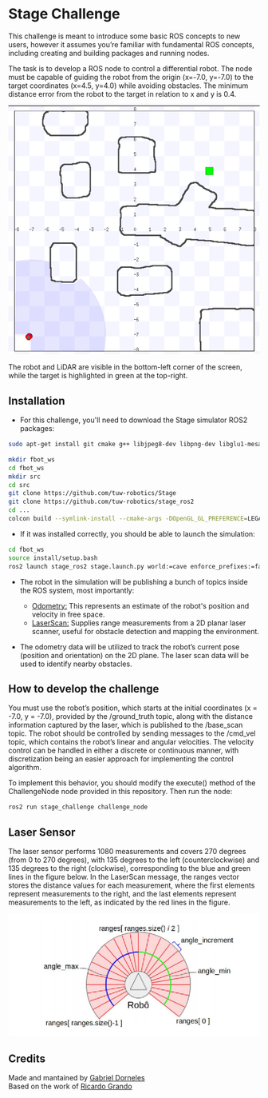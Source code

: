 # Stage Challenge

This challenge is meant to introduce some basic ROS concepts to new users, however it assumes you’re familiar with fundamental ROS concepts, including creating and building packages and running nodes.

The task is to develop a ROS node to control a differential robot. The node must be capable of guiding the robot from the origin (x=-7.0, y=-7.0) to the target coordinates (x=4.5, y=4.0) while avoiding obstacles. The minimum distance error from the robot to the target in relation to x and y is 0.4.

![stage simulator](image.png)

The robot and LiDAR are visible in the bottom-left corner of the screen, while the target is highlighted in green at the top-right.

## Installation

- For this challenge, you'll need to download the Stage simulator ROS2 packages:

```bash
sudo apt-get install git cmake g++ libjpeg8-dev libpng-dev libglu1-mesa-dev libltdl-dev libfltk1.1-dev
```

```bash
mkdir fbot_ws
cd fbot_ws
mkdir src
cd src
git clone https://github.com/tuw-robotics/Stage
git clone https://github.com/tuw-robotics/stage_ros2
cd ...
colcon build --symlink-install --cmake-args -DOpenGL_GL_PREFERENCE=LEGACY
```

- If it was installed correctly, you should be able to launch the simulation:

```bash
cd fbot_ws
source install/setup.bash
ros2 launch stage_ros2 stage.launch.py world:=cave enforce_prefixes:=false one_tf_tree:=true
``` 

- The robot in the simulation will be publishing a bunch of topics inside the ROS system, most importantly:

    - [Odometry:](https://docs.ros2.org/foxy/api/nav_msgs/msg/Odometry.html) This represents an estimate of the robot's position and velocity in free space.
    - [LaserScan:](https://docs.ros2.org/foxy/api/sensor_msgs/msg/LaserScan.html) Supplies range measurements from a 2D planar laser scanner, useful for obstacle detection and mapping the environment.

- The odometry data will be utilized to track the robot’s current pose (position and orientation) on the 2D plane. The laser scan data will be used to identify nearby obstacles.

## How to develop the challenge

You must use the robot’s position, which starts at the initial coordinates (x = -7.0, y = -7.0), provided by the /ground_truth topic, along with the distance information captured by the laser, which is published to the /base_scan topic. The robot should be controlled by sending messages to the /cmd_vel topic, which contains the robot’s linear and angular velocities. The velocity control can be handled in either a discrete or continuous manner, with discretization being an easier approach for implementing the control algorithm.

To implement this behavior, you should modify the execute() method of the ChallengeNode node provided in this repository. Then run the node:

```bash
ros2 run stage_challenge challenge_node
```


## Laser Sensor

The laser sensor performs 1080 measurements and covers 270 degrees (from 0 to 270 degrees), with 135 degrees to the left (counterclockwise) and 135 degrees to the right (clockwise), corresponding to the blue and green lines in the figure below. In the LaserScan message, the ranges vector stores the distance values for each measurement, where the first elements represent measurements to the right, and the last elements represent measurements to the left, as indicated by the red lines in the figure.

![Laser sensor](laserscan_image.png)

## Credits

Made and mantained by [Gabriel Dorneles](https://github.com/gadorneles) \
Based on the work of [Ricardo Grando](https://github.com/ricardoGrando)